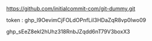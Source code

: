 https://github.com/initialcommit-com/git-dummy.git


token : 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

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
